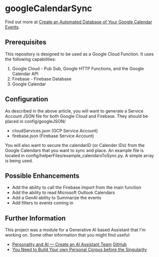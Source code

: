 # googleCalendarSync
 
 Find out more at [Create an Automated Database of Your Google Calendar Events](https://medium.com/technology-hits/create-an-automated-database-of-your-google-calendar-events-e3edb75e681e).

## Prerequisites
 This repository is designed to be used as a Google Cloud Function.  It uses the following capabilities:
 1. Google Cloud - Pub Sub, Google HTTP Functions, and the Google Calendar API
 2. Firebase - Firebase Database
 3. Google Calendar

## Configuration
 As described in the above article, you will want to generate a Service Account JSON file for both Google Cloud and Firebase.  They should be placed in config/googleJSON/
 * cloudServices.json (GCP Service Account)
 * firebase.json (Firebase Service Account)

 You will also want to secure the calendarID (or Calender IDs) from the Google Calendars that you want to sync and place.  An example file is located in config/helperFiles/example_calendarsToSync.py.  A simple array is being used.

## Possible Enhancements
 * Add the ability to call the Firebase Import from the main function
 * Add the ability to read Microsoft Outlook Calendars
 * Add a GenAI ability to Summarize the events
 * Add filters to events coming in

## Further Information
 This project was a module for a Generative AI based Assistant that I'm working on.  Some other information that you might find useful:
 * [Personality and AI — Create an AI Assistant Team](https://medium.com/datadriveninvestor/personality-and-ai-create-an-ai-assistant-team-0faf01f82a44)
   [GitHub](https://github.com/AndrewCrider/Generate-Jarvis)
 * [You Need to Build Your own Personal Corpus before the Singularity](https://medium.com/@andrewcrider/you-need-to-build-your-own-personal-corpus-before-the-singularity-bf13c8c10925)
